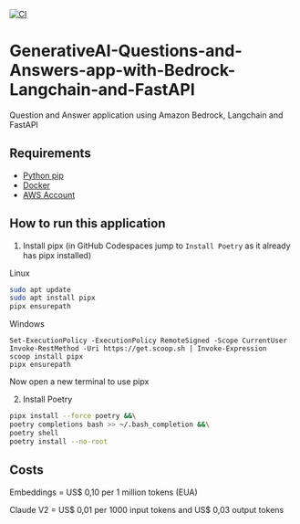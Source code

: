 [![CI](https://github.com/mathewsrc/GenerativeAI-Questions-and-Answers-app-with-Bedrock-Langchain-and-FastAPI/actions/workflows/ci.yml/badge.svg)](https://github.com/mathewsrc/GenerativeAI-Questions-and-Answers-app-with-Bedrock-Langchain-and-FastAPI/actions/workflows/ci.yml)

# GenerativeAI-Questions-and-Answers-app-with-Bedrock-Langchain-and-FastAPI
Question and Answer application using Amazon Bedrock, Langchain and FastAPI

## Requirements
- [Python pip](https://pip.pypa.io/en/stable/installation/)
- [Docker](https://docs.docker.com/desktop/install/windows-install/)
- [AWS Account](https://aws.amazon.com/resources/create-account/)

## How to run this application

1. Install pipx (in GitHub Codespaces jump to `Install Poetry` as it already has pipx installed)

Linux
```bash
sudo apt update
sudo apt install pipx
pipx ensurepath
```

Windows
```
Set-ExecutionPolicy -ExecutionPolicy RemoteSigned -Scope CurrentUser
Invoke-RestMethod -Uri https://get.scoop.sh | Invoke-Expression
scoop install pipx
pipx ensurepath
```
Now open a new terminal to use pipx

2. Install Poetry
```bash
pipx install --force poetry &&\
poetry completions bash >> ~/.bash_completion &&\
poetry shell
poetry install --no-root
```

## Costs

Embeddings = US$ 0,10 per 1 million tokens (EUA)

Claude V2 =  US$ 0,01 per 1000 input tokens and US$ 0,03 output tokens 
